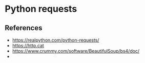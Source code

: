 # Python requests
## References
- https://realpython.com/python-requests/
- https://http.cat
- https://www.crummy.com/software/BeautifulSoup/bs4/doc/
- 
